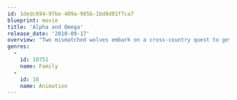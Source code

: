 ```yaml
---
id: 1dedc694-97be-409a-985b-1bd8d01f7ca7
blueprint: movie
title: 'Alpha and Omega'
release_date: '2010-09-17'
overview: "Two mismatched wolves embark on a cross-country quest to get back home and restore peace in their pack after being relocated thousands of miles away by well-meaning park rangers. Quick-witted Humphrey (voice of Justin Long) likes to frolic with friends and play video games with squirrels; disciplined Kate (voice of Hayden Panettiere) likes to call the shots and hunt caribou. Normally, an omega wolf like Humphrey would never stand a chance with an alpha wolf like Kate, but when they're both transported halfway across the country they must work together to get back to their natural habitat. And it won't be easy either, because the one thing Humphrey and Kate can agree on is that they don't have anything in common. Perhaps by working together toward a common goal, however, the two contentious traveling companions will finally realize that even lone wolves can use a helping paw every once in a while."
genres:
  -
    id: 10751
    name: Family
  -
    id: 16
    name: Animation
---
```

